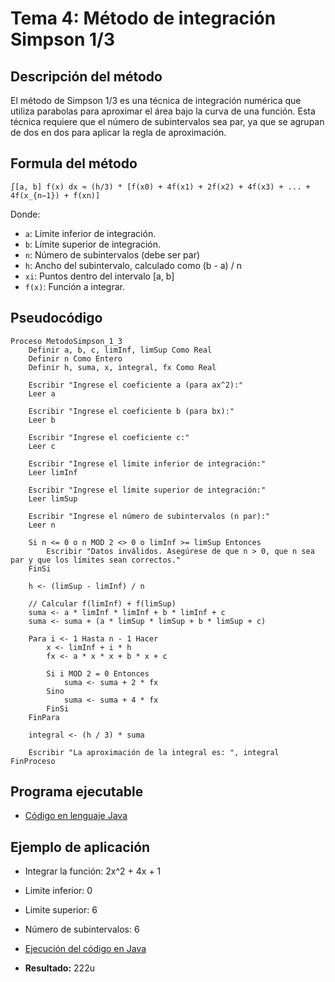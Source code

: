# Tema 4: Método de integración Simpson 1/3

## Descripción del método

El método de Simpson 1/3 es una técnica de integración numérica que utiliza parabolas para aproximar el área bajo la curva de una función. Esta técnica requiere que el número de subintervalos sea par, ya que se agrupan de dos en dos para aplicar la regla de aproximación. 


## Formula del método
    ∫[a, b] f(x) dx ≈ (h/3) * [f(x0) + 4f(x1) + 2f(x2) + 4f(x3) + ... + 4f(x_{n−1}) + f(xn)]

Donde:
- `a`: Límite inferior de integración.
- `b`: Límite superior de integración.
- `n`: Número de subintervalos (debe ser par)
- `h`: Ancho del subintervalo, calculado como (b - a) / n
- `xi`: Puntos dentro del intervalo [a, b]
- `f(x)`: Función a integrar.

## Pseudocódigo

    Proceso MetodoSimpson_1_3
        Definir a, b, c, limInf, limSup Como Real
        Definir n Como Entero
        Definir h, suma, x, integral, fx Como Real
        
        Escribir "Ingrese el coeficiente a (para ax^2):"
        Leer a
        
        Escribir "Ingrese el coeficiente b (para bx):"
        Leer b
        
        Escribir "Ingrese el coeficiente c:"
        Leer c
        
        Escribir "Ingrese el límite inferior de integración:"
        Leer limInf
        
        Escribir "Ingrese el límite superior de integración:"
        Leer limSup
        
        Escribir "Ingrese el número de subintervalos (n par):"
        Leer n
        
        Si n <= 0 o n MOD 2 <> 0 o limInf >= limSup Entonces
            Escribir "Datos inválidos. Asegúrese de que n > 0, que n sea par y que los límites sean correctos."
        FinSi

        h <- (limSup - limInf) / n

        // Calcular f(limInf) + f(limSup)
        suma <- a * limInf * limInf + b * limInf + c
        suma <- suma + (a * limSup * limSup + b * limSup + c)

        Para i <- 1 Hasta n - 1 Hacer
            x <- limInf + i * h
            fx <- a * x * x + b * x + c
            
            Si i MOD 2 = 0 Entonces
                suma <- suma + 2 * fx
            Sino
                suma <- suma + 4 * fx
            FinSi
        FinPara

        integral <- (h / 3) * suma

        Escribir "La aproximación de la integral es: ", integral
    FinProceso

## Programa ejecutable
- [Código en lenguaje Java](./src/Simpson_1_3.java)

## Ejemplo de aplicación
- Integrar la función: 2x^2 + 4x + 1
- Limite inferior: 0
- Limite superior: 6
- Número de subintervalos: 6

- [Ejecución del código en Java](./src/Ejecucion.png)

- **Resultado:** 222u
